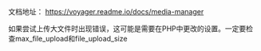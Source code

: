 文档地址： https://voyager.readme.io/docs/media-manager

如果尝试上传大文件时出现错误，这可能是需要在PHP中更改的设置。一定要检查max\_file\_upload和file\_upload\_size

